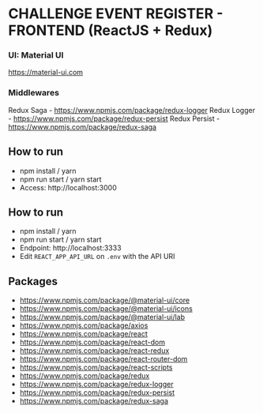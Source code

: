 # CHALLENGE EVENT REGISTER - FRONTEND (ReactJS + Redux)

### UI: Material UI

https://material-ui.com

### Middlewares

Redux Saga - https://www.npmjs.com/package/redux-logger
Redux Logger - https://www.npmjs.com/package/redux-persist
Redux Persist - https://www.npmjs.com/package/redux-saga

## How to run

- npm install / yarn
- npm run start / yarn start
- Access: http://localhost:3000

## How to run

- npm install / yarn
- npm run start / yarn start
- Endpoint: http://localhost:3333
- Edit `REACT_APP_API_URL` on `.env` with the API URI

## Packages

- https://www.npmjs.com/package/@material-ui/core
- https://www.npmjs.com/package/@material-ui/icons
- https://www.npmjs.com/package/@material-ui/lab
- https://www.npmjs.com/package/axios
- https://www.npmjs.com/package/react
- https://www.npmjs.com/package/react-dom
- https://www.npmjs.com/package/react-redux
- https://www.npmjs.com/package/react-router-dom
- https://www.npmjs.com/package/react-scripts
- https://www.npmjs.com/package/redux
- https://www.npmjs.com/package/redux-logger
- https://www.npmjs.com/package/redux-persist
- https://www.npmjs.com/package/redux-saga
